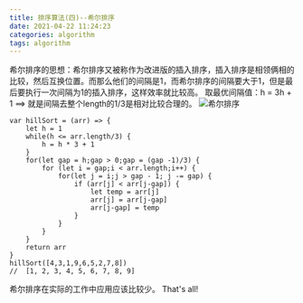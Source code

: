 ```yaml
---
title: 排序算法(四)--希尔排序
date: 2021-04-22 11:24:23
categories: algorithm
tags: algorithm
---
```

希尔排序的思想：希尔排序又被称作为改进版的插入排序，插入排序是相领俩相的比较，然后互换位置。而那么他们的间隔是1，而希尔排序的间隔要大于1，但是最后要执行一次间隔为1的插入排序，这样效率就比较高。
取最优间隔值：h = 3h + 1 ==> 就是间隔去整个length的1/3是相对比较合理的。
![希尔排序](5.gif)
```
var hillSort = (arr) => {
    let h = 1
    while(h <= arr.length/3) {
        h = h * 3 + 1
    }
    for(let gap = h;gap > 0;gap = (gap -1)/3) {
        for (let i = gap;i < arr.length;i++) {
            for(let j = i;j > gap - 1; j -= gap) {
                if (arr[j] < arr[j-gap]) {
                    let temp = arr[j]
                    arr[j] = arr[j-gap]
                    arr[j-gap] = temp
                }
            }
        }
    }
    return arr
}
hillSort([4,3,1,9,6,5,2,7,8])
//  [1, 2, 3, 4, 5, 6, 7, 8, 9]
```
希尔排序在实际的工作中应用应该比较少。
That's all!